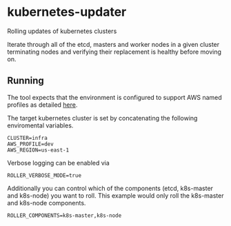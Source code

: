 # kubernetes-updater
Rolling updates of kubernetes clusters

Iterate through all of the etcd, masters and worker nodes in a given cluster terminating nodes and verifying their replacement is healthy before moving on.

## Running

The tool expects that the environment is configured to support AWS named profiles as detailed [here](http://docs.aws.amazon.com/cli/latest/userguide/cli-chap-getting-started.html#cli-multiple-profiles).

The target kubernetes cluster is set by concatenating the following enviromental variables.

```
CLUSTER=infra
AWS_PROFILE=dev
AWS_REGION=us-east-1
```

Verbose logging can be enabled via

```
ROLLER_VERBOSE_MODE=true
```

Additionally you can control which of the components (etcd, k8s-master and k8s-node) you want to roll.   This example would only roll the k8s-master and k8s-node components.

```
ROLLER_COMPONENTS=k8s-master,k8s-node
```
